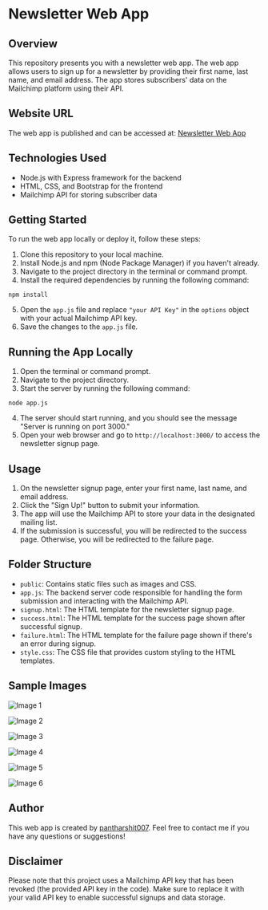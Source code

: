 # Newsletter Web App

## Overview

This repository presents you with a newsletter web app. The web app allows users to sign up for a newsletter by providing their first name, last name, and email address. The app stores subscribers' data on the Mailchimp platform using their API.

## Website URL

The web app is published and can be accessed at: [Newsletter Web App](https://newsletter007.onrender.com/)

## Technologies Used

- Node.js with Express framework for the backend
- HTML, CSS, and Bootstrap for the frontend
- Mailchimp API for storing subscriber data

## Getting Started

To run the web app locally or deploy it, follow these steps:

1. Clone this repository to your local machine.
2. Install Node.js and npm (Node Package Manager) if you haven't already.
3. Navigate to the project directory in the terminal or command prompt.
4. Install the required dependencies by running the following command:

```npm install```

5. Open the `app.js` file and replace `"your API Key"` in the `options` object with your actual Mailchimp API key.
6. Save the changes to the `app.js` file.

## Running the App Locally

1. Open the terminal or command prompt.
2. Navigate to the project directory.
3. Start the server by running the following command:

```node app.js```

4. The server should start running, and you should see the message "Server is running on port 3000."
5. Open your web browser and go to `http://localhost:3000/` to access the newsletter signup page.

## Usage

1. On the newsletter signup page, enter your first name, last name, and email address.
2. Click the "Sign Up!" button to submit your information.
3. The app will use the Mailchimp API to store your data in the designated mailing list.
4. If the submission is successful, you will be redirected to the success page. Otherwise, you will be redirected to the failure page.

## Folder Structure

- `public`: Contains static files such as images and CSS.
- `app.js`: The backend server code responsible for handling the form submission and interacting with the Mailchimp API.
- `signup.html`: The HTML template for the newsletter signup page.
- `success.html`: The HTML template for the success page shown after successful signup.
- `failure.html`: The HTML template for the failure page shown if there's an error during signup.
- `style.css`: The CSS file that provides custom styling to the HTML templates.

## Sample Images

![Image 1](Images/img1)

![Image 2](public/Images/img2)

![Image 3](public/Images/img3)

![Image 4](public/Images/img4)

![Image 5](public/Images/img5)

![Image 6](public/Images/img6)

## Author

This web app is created by [pantharshit007](https://github.com/pantharshit007). Feel free to contact me if you have any questions or suggestions!

## Disclaimer

Please note that this project uses a Mailchimp API key that has been revoked (the provided API key in the code). Make sure to replace it with your valid API key to enable successful signups and data storage.
